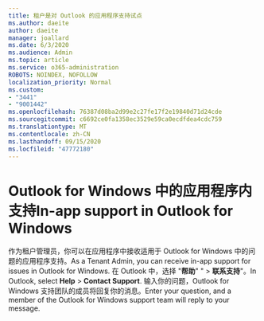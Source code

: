 ```yaml
---
title: 租户是对 Outlook 的应用程序支持试点
ms.author: daeite
author: daeite
manager: joallard
ms.date: 6/3/2020
ms.audience: Admin
ms.topic: article
ms.service: o365-administration
ROBOTS: NOINDEX, NOFOLLOW
localization_priority: Normal
ms.custom:
- "3441"
- "9001442"
ms.openlocfilehash: 76387d08ba2d99e2c27fe17f2e19840d71d24cde
ms.sourcegitcommit: c6692ce0fa1358ec3529e59ca0ecdfdea4cdc759
ms.translationtype: MT
ms.contentlocale: zh-CN
ms.lasthandoff: 09/15/2020
ms.locfileid: "47772180"
---
```

# <a name="in-app-support-in-outlook-for-windows"></a><span data-ttu-id="d098a-102">Outlook for Windows 中的应用程序内支持</span><span class="sxs-lookup"><span data-stu-id="d098a-102">In-app support in Outlook for Windows</span></span>

<span data-ttu-id="d098a-103">作为租户管理员，你可以在应用程序中接收适用于 Outlook for Windows 中的问题的应用程序支持。</span><span class="sxs-lookup"><span data-stu-id="d098a-103">As a Tenant Admin, you can receive in-app support for issues in Outlook for Windows.</span></span> <span data-ttu-id="d098a-104">在 Outlook 中，选择 "**帮助**" "  >  **联系支持**"。</span><span class="sxs-lookup"><span data-stu-id="d098a-104">In Outlook, select **Help** > **Contact Support**.</span></span> <span data-ttu-id="d098a-105">输入你的问题，Outlook for Windows 支持团队的成员将回复你的消息。</span><span class="sxs-lookup"><span data-stu-id="d098a-105">Enter your question, and a member of the Outlook for Windows support team will reply to your message.</span></span>